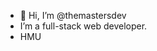 - 👋 Hi, I’m @themastersdev
- I’m a full-stack web developer.
- HMU

<!---
themastersdev/themastersdev is a ✨ special ✨ repository because its `README.md` (this file) appears on your GitHub profile.
You can click the Preview link to take a look at your changes.
--->
